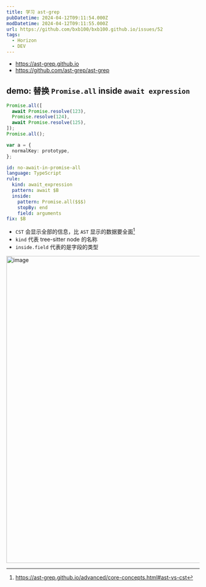 ```yaml
---
title: 学习 ast-grep
pubDatetime: 2024-04-12T09:11:54.000Z
modDatetime: 2024-04-12T09:11:55.000Z
url: https://github.com/bxb100/bxb100.github.io/issues/52
tags:
  - Horizon
  - DEV
---
```


- https://ast-grep.github.io
- https://github.com/ast-grep/ast-grep

## demo: 替换 `Promise.all` inside `await expression`

```ts
Promise.all([
  await Promise.resolve(123),
  Promise.resolve(124),
  await Promise.resolve(125),
]);
Promise.all();

var a = {
  normalKey: prototype,
};
```

```yaml
id: no-await-in-promise-all
language: TypeScript
rule:
  kind: await_expression
  pattern: await $B
  inside:
    pattern: Promise.all($$$)
    stopBy: end
    field: arguments
fix: $B
```

- `CST` 会显示全部的信息，比 `AST` 显示的数据要全面[^1]
- `kind` 代表 tree-sitter node 的名称
- `inside.field` 代表的是字段的类型

<img width="801" alt="image" src="https://github.com/bxb100/bxb100.github.io/assets/20685961/2381c314-d1e1-46bb-a6c2-3693105966e0">

[^1]: https://ast-grep.github.io/advanced/core-concepts.html#ast-vs-cst

